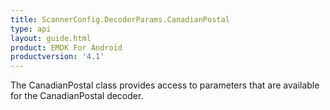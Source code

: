 ```yaml
---
title: ScannerConfig.DecoderParams.CanadianPostal
type: api
layout: guide.html
product: EMDK For Android
productversion: '4.1'
---
```



The CanadianPostal class provides access to parameters that are
 available for the CanadianPostal decoder.









